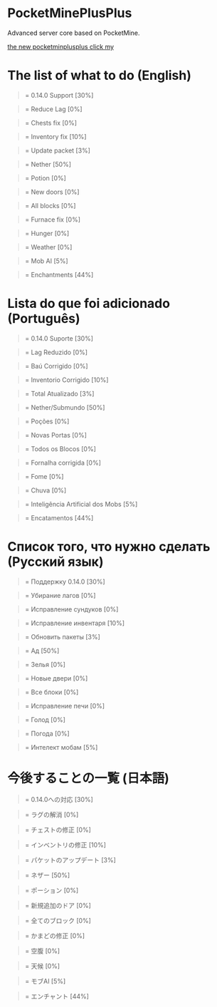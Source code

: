 # PocketMinePlusPlus
Advanced server core based on PocketMine.

[the new pocketminplusplus click my](www.github.com/pocketmineplusplus/pocketminplusplus-legacy)

# The list of what to do (English)

> = 0.14.0 Support [30%]

> = Reduce Lag [0%]

> = Chests fix [0%]

> = Inventory fix [10%]

> = Update packet [3%]

> = Nether [50%]

> = Potion [0%]

> = New doors [0%]

> = All blocks [0%]

> = Furnace fix [0%]

> = Hunger [0%]

> = Weather [0%]

> = Mob AI [5%]

> = Enchantments [44%]

# Lista do que foi adicionado (Português)

> = 0.14.0 Suporte [30%]

> = Lag Reduzido [0%]

> = Baú Corrigido [0%]

> = Inventorio Corrigido [10%]

> = Total Atualizado [3%]

> = Nether/Submundo [50%]

> = Poções [0%]

> = Novas Portas [0%]

> = Todos os Blocos [0%]

> = Fornalha corrigida [0%]

> = Fome [0%]

> = Chuva [0%]

> = Inteligência Artificial dos Mobs [5%]

> = Encatamentos [44%]

# Список того, что нужно сделать (Русский язык)

> = Поддержку 0.14.0 [30%]

> = Убирание лагов [0%]

> = Исправление сундуков [0%]

> = Исправление инвентаря [10%]

> = Обновить пакеты [3%]

> = Ад [50%]

> = Зелья [0%]

> = Новые двери [0%]

> = Все блоки [0%]

> = Исправление печи [0%]

> = Голод [0%]

> = Погода [0%]

> = Интелект мобам [5%]

# 今後することの一覧 (日本語)

> = 0.14.0への対応 [30%]

> = ラグの解消 [0%]

> = チェストの修正 [0%]

> = インベントリの修正 [10%]

> = パケットのアップデート [3%]

> = ネザー [50%]

> = ポーション [0%]

> = 新規追加のドア [0%]

> = 全てのブロック [0%]

> = かまどの修正 [0%]

> = 空腹 [0%]

> = 天候 [0%]

> = モブAI [5%]

> = エンチャント [44%]
